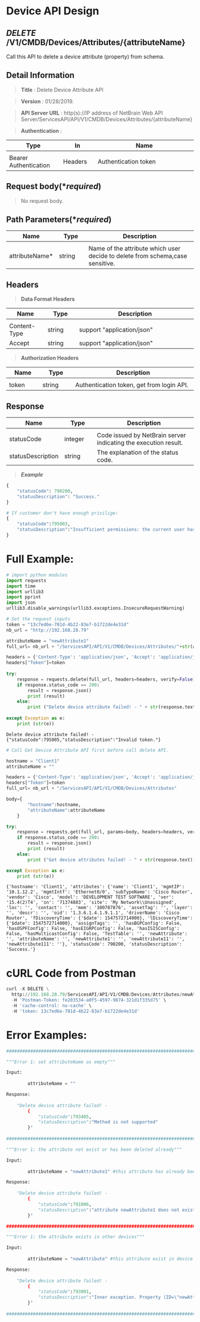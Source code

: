 
# Device API Design

## ***DELETE*** /V1/CMDB/Devices/Attributes/{attributeName}
Call this API to delete a device attribute (property) from schema.

## Detail Information

> **Title** : Delete Device Attribute API<br>

> **Version** : 01/28/2019.

> **API Server URL** : http(s)://IP address of NetBrain Web API Server/ServicesAPI/API/V1/CMDB/Devices/Attributes/{attributeName}

> **Authentication** : 

|**Type**|**In**|**Name**|
|------|------|------|
|<img width=100/>|<img width=100/>|<img width=500/>|
|Bearer Authentication| Headers | Authentication token | 

## Request body(****required***)

>No request body.

## Path Parameters(****required***)

|**Name**|**Type**|**Description**|
|------|------|------|
|<img width=100/>|<img width=100/>|<img width=500/>|
|attributeName* | string  | Name of the attribute which user decide to delete from schema,case sensitive. |

## Headers

> **Data Format Headers**

|**Name**|**Type**|**Description**|
|------|------|------|
|<img width=100/>|<img width=100/>|<img width=500/>|
| Content-Type | string  | support "application/json" |
| Accept | string  | support "application/json" |

> **Authorization Headers**

|**Name**|**Type**|**Description**|
|------|------|------|
|<img width=100/>|<img width=100/>|<img width=500/>|
| token | string  | Authentication token, get from login API. |

## Response

|**Name**|**Type**|**Description**|
|------|------|------|
|<img width=100/>|<img width=100/>|<img width=500/>|
|statusCode| integer | Code issued by NetBrain server indicating the execution result.  |
|statusDescription| string | The explanation of the status code. |

> ***Example***


```python
{
    "statusCode": 790200,
    "statusDescription": "Success."
}

# If customer don't have enough privilige:
{
    "statusCode":795003,
    "statusDescription":"Insufficient permissions: the current user has insufficient permissions to perform the requested operation. The user has no tenant or domain access permission.sharePolicyManagement"
}
```

# Full Example:


```python
# import python modules 
import requests
import time
import urllib3
import pprint
import json
urllib3.disable_warnings(urllib3.exceptions.InsecureRequestWarning)

# Set the request inputs
token = "13c7ed6e-781d-4b22-83e7-b1722de4e31d"
nb_url = "http://192.168.28.79"

attributeName = "newAttribute1"
full_url= nb_url + "/ServicesAPI/API/V1/CMDB/Devices/Attributes/"+str(attributeName)

headers = {'Content-Type': 'application/json', 'Accept': 'application/json'}
headers["Token"]=token
    
try:
    response = requests.delete(full_url, headers=headers, verify=False)
    if response.status_code == 200:
        result = response.json()
        print (result)
    else:
        print ("Delete device attribute failed! - " + str(response.text))
    
except Exception as e:
    print (str(e))  
```

    Delete device attribute failed! - {"statusCode":795005,"statusDescription":"Invalid token."}
    


```python
# Call Get Device Attribute API first before call delete API.

hostname = "Client1"
attributeName = ""

headers = {'Content-Type': 'application/json', 'Accept': 'application/json'}
headers["Token"]=token
full_url= nb_url + "/ServicesAPI/API/V1/CMDB/Devices/Attributes"

body={
        "hostname":hostname, 
        "attributeName":attributeName
    }

try:
    response = requests.get(full_url, params=body, headers=headers, verify=False)
    if response.status_code == 200:
        result = response.json()
        print (result)
    else:
        print ("Get device attributes failed! - " + str(response.text))

except Exception as e:
    print (str(e))   
```

    {'hostname': 'Client1', 'attributes': {'name': 'Client1', 'mgmtIP': '10.1.12.2', 'mgmtIntf': 'Ethernet0/0', 'subTypeName': 'Cisco Router', 'vendor': 'Cisco', 'model': 'DEVELOPMENT TEST SOFTWARE', 'ver': '15.4(2)T4', 'sn': '71374883', 'site': 'My Network\\Unassigned', 'loc': '', 'contact': '', 'mem': '100787876', 'assetTag': '', 'layer': '', 'descr': '', 'oid': '1.3.6.1.4.1.9.1.1', 'driverName': 'Cisco Router', 'fDiscoveryTime': {'$date': 1547572714000}, 'lDiscoveryTime': {'$date': 1547572714000}, 'assignTags': '', 'hasBGPConfig': False, 'hasOSPFConfig': False, 'hasEIGRPConfig': False, 'hasISISConfig': False, 'hasMulticastConfig': False, 'TestTable': '', 'newAttribute': '', 'attributeName': '', 'newAttribute1': '', 'newAttribute11': '', 'newAttribute111': ''}, 'statusCode': 790200, 'statusDescription': 'Success.'}
    

# cURL Code from Postman


```python
curl -X DELETE \
  http://192.168.28.79/ServicesAPI/API/V1/CMDB/Devices/Attributes/newAttribute1 \
  -H 'Postman-Token: fe203534-a0f5-4597-9874-321d1f335d75' \
  -H 'cache-control: no-cache' \
  -H 'token: 13c7ed6e-781d-4b22-83e7-b1722de4e31d'
```

# Error Examples:


```python
###################################################################################################################    

"""Error 1: set attributeName as empty"""

Input:
    
        attributeName = ""

Response:
    
    "Delete device attribute failed! - 
        {
            "statusCode":793405,
            "statusDescription":"Method is not supported"
        }"
        
###################################################################################################################    

"""Error 1: the attribute not exist or has been deleted already"""

Input:
    
        attributeName = "newAttribute1" #this attribute has already been deleted.

Response:
    
    "Delete device attribute failed! - 
        {
            "statusCode":791006,
            "statusDescription":"attribute newAttribute1 does not exist."
        }"

###################################################################################################################    

"""Error 1: the attribute exists in other devices"""

Input:
    
        attributeName = "newAttribute" #this attribute exist in device "R20" not in "Client 1".

Response:
    
    "Delete device attribute failed! - 
        {
            "statusCode":793001,
            "statusDescription":"Inner exception. Property (ID=\"newAttribute\") is using by other devices"
        }"
        
###################################################################################################################    

```
